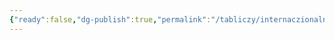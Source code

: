 ```yaml
---
{"ready":false,"dg-publish":true,"permalink":"/tabliczy/internaczionalnaya-gotika/raspyatie-s-muchenichestvom-sv-dionisiya/","dgPassFrontmatter":true}
---
```



